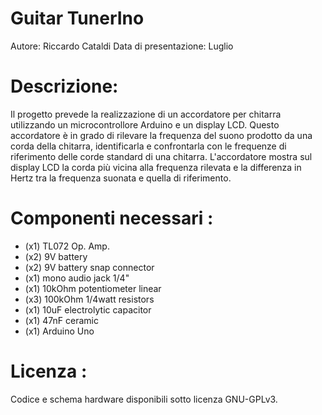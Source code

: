 # Guitar TunerIno

Autore: Riccardo Cataldi
Data di presentazione: Luglio

# Descrizione: 
Il progetto prevede la realizzazione di un accordatore per chitarra utilizzando un microcontrollore Arduino e un display LCD. Questo accordatore è in grado di rilevare la frequenza del suono prodotto da una corda della chitarra, identificarla e confrontarla con le frequenze di riferimento delle corde standard di una chitarra. L'accordatore mostra sul display LCD la corda più vicina alla frequenza rilevata e la differenza in Hertz tra la frequenza suonata e quella di riferimento.

# Componenti necessari :
- (x1) TL072 Op. Amp.
- (x2) 9V battery
- (x2) 9V battery snap connector 
- (x1) mono audio jack 1/4" 
- (x1) 10kOhm potentiometer linear 
- (x3) 100kOhm 1/4watt resistors
- (x1) 10uF electrolytic capacitor 
- (x1) 47nF ceramic 
- (x1) Arduino Uno  

# Licenza : 
Codice e schema hardware disponibili sotto licenza GNU-GPLv3.

